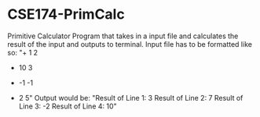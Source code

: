 # CSE174-PrimCalc
Primitive Calculator
Program that takes in a input file and calculates the result of the input and outputs to terminal.
Input file has to be formatted like so:
"+ 1 2
- 10 3
+ -1 -1
* 2 5"
Output would be:
"Result of Line 1: 3
Result of Line 2: 7
Result of Line 3: -2
Result of Line 4: 10"
